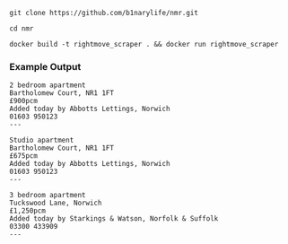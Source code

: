 `git clone https://github.com/b1narylife/nmr.git`

`cd nmr`

`docker build -t rightmove_scraper . && docker run rightmove_scraper`

### Example Output

```
2 bedroom apartment        
Bartholomew Court, NR1 1FT
£900pcm
Added today by Abbotts Lettings, Norwich
01603 950123
---

Studio apartment        
Bartholomew Court, NR1 1FT
£675pcm
Added today by Abbotts Lettings, Norwich
01603 950123
---

3 bedroom apartment        
Tuckswood Lane, Norwich
£1,250pcm
Added today by Starkings & Watson, Norfolk & Suffolk
03300 433909
---
```